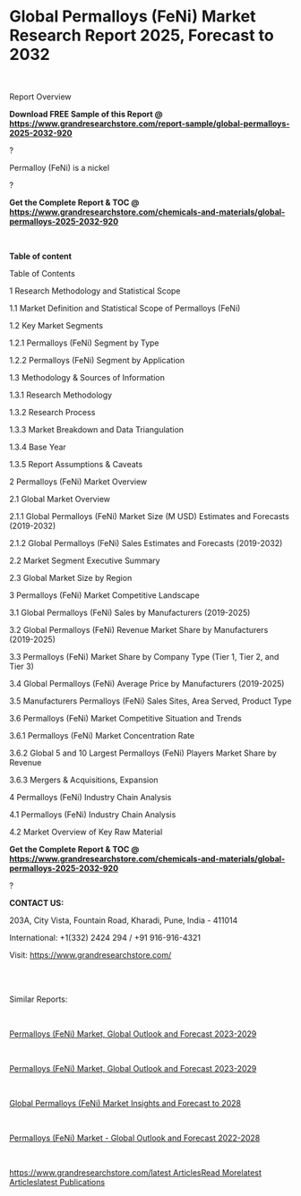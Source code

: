 <h1>Global Permalloys (FeNi) Market Research Report 2025, Forecast to 2032</h1><br/><p>Report Overview</p>
 
 
 
 <div><b>Download FREE Sample of this Report @ <a href="https://www.grandresearchstore.com/report-sample/global-permalloys-2025-2032-920">https://www.grandresearchstore.com/report-sample/global-permalloys-2025-2032-920</a></b></div>
 
 
 
 <p>? </p>
 
 
 
 <p>Permalloy (FeNi) is a nickel</p>
 
 
 
 <p>? </p>
 
 
 
 <div><b>Get the Complete Report & TOC @ <a href="https://www.grandresearchstore.com/chemicals-and-materials/global-permalloys-2025-2032-920">https://www.grandresearchstore.com/chemicals-and-materials/global-permalloys-2025-2032-920</a></b></div>
 
 
 
 <p><br />
 
 <b>Table of content</b></p>
 
 
 
 <p>Table of Contents<br />
 
 1 Research Methodology and Statistical Scope<br />
 
 1.1 Market Definition and Statistical Scope of Permalloys (FeNi)<br />
 
 1.2 Key Market Segments<br />
 
 1.2.1 Permalloys (FeNi) Segment by Type<br />
 
 1.2.2 Permalloys (FeNi) Segment by Application<br />
 
 1.3 Methodology & Sources of Information<br />
 
 1.3.1 Research Methodology<br />
 
 1.3.2 Research Process<br />
 
 1.3.3 Market Breakdown and Data Triangulation<br />
 
 1.3.4 Base Year<br />
 
 1.3.5 Report Assumptions & Caveats<br />
 
 2 Permalloys (FeNi) Market Overview<br />
 
 2.1 Global Market Overview<br />
 
 2.1.1 Global Permalloys (FeNi) Market Size (M USD) Estimates and Forecasts (2019-2032)<br />
 
 2.1.2 Global Permalloys (FeNi) Sales Estimates and Forecasts (2019-2032)<br />
 
 2.2 Market Segment Executive Summary<br />
 
 2.3 Global Market Size by Region<br />
 
 3 Permalloys (FeNi) Market Competitive Landscape<br />
 
 3.1 Global Permalloys (FeNi) Sales by Manufacturers (2019-2025)<br />
 
 3.2 Global Permalloys (FeNi) Revenue Market Share by Manufacturers (2019-2025)<br />
 
 3.3 Permalloys (FeNi) Market Share by Company Type (Tier 1, Tier 2, and Tier 3)<br />
 
 3.4 Global Permalloys (FeNi) Average Price by Manufacturers (2019-2025)<br />
 
 3.5 Manufacturers Permalloys (FeNi) Sales Sites, Area Served, Product Type<br />
 
 3.6 Permalloys (FeNi) Market Competitive Situation and Trends<br />
 
 3.6.1 Permalloys (FeNi) Market Concentration Rate<br />
 
 3.6.2 Global 5 and 10 Largest Permalloys (FeNi) Players Market Share by Revenue<br />
 
 3.6.3 Mergers & Acquisitions, Expansion<br />
 
 4 Permalloys (FeNi) Industry Chain Analysis<br />
 
 4.1 Permalloys (FeNi) Industry Chain Analysis<br />
 
 4.2 Market Overview of Key Raw Material</p>
 
 
 
 <div><b>Get the Complete Report & TOC @ <a href="https://www.grandresearchstore.com/chemicals-and-materials/global-permalloys-2025-2032-920">https://www.grandresearchstore.com/chemicals-and-materials/global-permalloys-2025-2032-920</a></b></div>
 
 
 
 <p>? </p>
 
 
 
 <p><b>CONTACT US:</b><br />
 
 203A, City Vista, Fountain Road, Kharadi, Pune, India - 411014<br />
 
 International: +1(332) 2424 294 / +91 916-916-4321<br />
 
 Visit: <a href="https://www.grandresearchstore.com/">https://www.grandresearchstore.com/</a><br />
 
 <br />
 
 <br />
 
 Similar Reports:<br />
 
 <br />
 
 <a href="https://www.grandresearchstore.com/chemicals-and-materials/global-permalloys-forecast-2023-2029-184">Permalloys (FeNi) Market, Global Outlook and Forecast 2023-2029</a><br />
 
 <br />
 
 <a href="https://www.grandresearchstore.com/chemicals-and-materials/global-permalloys-forecast-2023-2029-693">Permalloys (FeNi) Market, Global Outlook and Forecast 2023-2029</a><br />
 
 <br />
 
 <a href="https://www.grandresearchstore.com/chemicals-and-materials/global-permalloys-2028-514">Global Permalloys (FeNi) Market Insights and Forecast to 2028</a><br />
 
 <br />
 
 <a href="https://www.grandresearchstore.com/chemicals-and-materials/global-permalloys-2022-2028-816">Permalloys (FeNi) Market - Global Outlook and Forecast 2022-2028</a><br />
 
 <br />
 
 <a href="https://gyeongbokgung.com">https://www.grandresearchstore.com/</a><a href="https://hallyeomaritime.com">latest Articles</a><a href="https://jingwansa.com">Read More</a><a href="https://nguoiviet.jp/">latest Articles</a><a href="https://www.intelmarketresearch.com/">latest Publications</a></p>